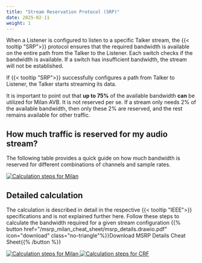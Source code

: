 ```yaml
---
title: "Stream Reservation Protocol (SRP)"
date: 2025-02-11
weight: 1
---
```


When a Listener is configured to listen to a specific Talker stream, the {{< tooltip "SRP">}} protocol ensures that the required bandwidth is available on the entire path from the Talker to the Listener. Each switch checks if the bandwidth is available. If a switch has insufficient bandwidth, the stream will not be established.

If {{< tooltip "SRP">}} successfully configures a path from Talker to Listener, the Talker starts streaming its data.

It is important to point out that **up to 75%** of the available bandwidth **can** be utilized for Milan AVB. It is not reserved per se. If a stream only needs 2% of the available bandwidth, then only these 2% are reserved, and the rest remains available for other traffic.

## How much traffic is reserved for my audio stream?

The following table provides a quick guide on how much bandwidth is reserved for different combinations of channels and sample rates.

<a href="/msrp_milan_cheat_sheet/msrp_summary.drawio.pdf" target="_blank" class="highlight no-triangle">
<img src="/msrp_milan_cheat_sheet/msrp_summary.drawio.svg" alt="Calculation steps for Milan"/>
</a>

## Detailed calculation
The calculation is described in detail in the respective {{< tooltip "IEEE">}} specifications and is not explained further here.
Follow these steps to calculate the bandwidth required for a given stream configuration
{{% button href="/msrp_milan_cheat_sheet/msrp_details.drawio.pdf" icon="download" class="no-triangle"%}}Download MSRP Details Cheat Sheet{{% /button %}}


<div class="inline-images">
  <a href="/msrp_milan_cheat_sheet/msrp_details.drawio.pdf" target="_blank" class="highlight no-triangle">
    <img src="/msrp_milan_cheat_sheet/msrp_details-AVTP.drawio.svg" alt="Calculation steps for Milan"/>
  </a>
  <a href="/msrp_milan_cheat_sheet/msrp_details.drawio.pdf" target="_blank" class="highlight no-triangle">
    <img src="/msrp_milan_cheat_sheet/msrp_details-CRF.drawio.svg" alt="Calculation steps for CRF"/>
  </a>
</div>
